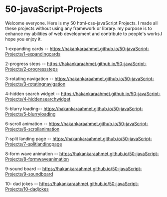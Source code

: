 # 50-javaScript-Projects


Welcome everyone. Here is my 50 html-css-javaScript Projects.
I made all these projects without using any framework or library.
my purpose is to enhance my abilities of web development and contribute
to people's works.I hope you enjoy it.

1-expanding cards -- https://hakankaraahmet.github.io/50-javaScript-Projects/1-expandingcards

2-progress steps -- https://hakankaraahmet.github.io/50-javaScript-Projects/2-progresssteps

3-rotating navigation -- https://hakankaraahmet.github.io/50-javaScript-Projects/3-rotatingnavigation

4-hidden search widget -- https://hakankaraahmet.github.io/50-javaScript-Projects/4-hiddensearchwidget

5-blurry loading-- https://hakankaraahmet.github.io/50-javaScript-Projects/5-blurryloading

6-scroll animation -- https://hakankaraahmet.github.io/50-javaScript-Projects/6-scrollanimation

7-split landing page -- https://hakankaraahmet.github.io/50-javaScript-Projects/7-splitlandingpage

8-form wave animation -- https://hakankaraahmet.github.io/50-javaScript-Projects/8-formwaveanimation

9-sound board -- https://hakankaraahmet.github.io/50-javaScript-Projects/9-soundboard

10- dad jokes -- https://hakankaraahmet.github.io/50-javaScript-Projects/10-dadjokes

